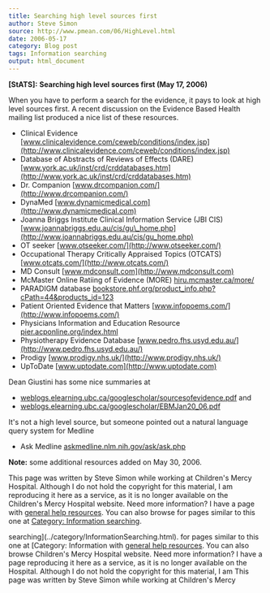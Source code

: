 ```yaml
---
title: Searching high level sources first
author: Steve Simon
source: http://www.pmean.com/06/HighLevel.html
date: 2006-05-17
category: Blog post
tags: Information searching
output: html_document
---
```

**[StATS]:** **Searching high level sources first
(May 17, 2006)**

When you have to perform a search for the evidence, it pays to look at
high level sources first. A recent discussion on the Evidence Based
Health mailing list produced a nice list of these resources.

-   Clinical Evidence
    [www.clinicalevidence.com/ceweb/conditions/index.jsp](http://www.clinicalevidence.com/ceweb/conditions/index.jsp)
-   Database of Abstracts of Reviews of Effects (DARE)
    [www.york.ac.uk/inst/crd/crddatabases.htm](http://www.york.ac.uk/inst/crd/crddatabases.htm)
-   Dr. Companion [www.drcompanion.com/](http://www.drcompanion.com/)
-   DynaMed [www.dynamicmedical.com](http://www.dynamicmedical.com)
-   Joanna Briggs Institute Clinical Information Service (JBI CIS)
    [www.joannabriggs.edu.au/cis/gu\_home.php](http://www.joannabriggs.edu.au/cis/gu_home.php)
-   OT seeker [www.otseeker.com/](http://www.otseeker.com/)
-   Occupational Therapy Critically Appraised Topics (OTCATS)
    [www.otcats.com/](http://www.otcats.com/)
-   MD Consult [www.mdconsult.com](http://www.mdconsult.com)
-   McMaster Online Ratiing of Evidence (MORE)
    [hiru.mcmaster.ca/more/](http://hiru.mcmaster.ca/more/)
-   PARADIGM database
    [bookstore.phf.org/product\_info.php?cPath=44&products\_id=123](http://bookstore.phf.org/product_info.php?cPath=44&products_id=123)
-   Patient Oriented Evidence that Matters
    [www.infopoems.com/](http://www.infopoems.com/)
-   Physicians Information and Education Resource
    [pier.acponline.org/index.html](http://pier.acponline.org/index.html)
-   Physiotherapy Evidence Database
    [www.pedro.fhs.usyd.edu.au/](http://www.pedro.fhs.usyd.edu.au/)
-   Prodigy [www.prodigy.nhs.uk/](http://www.prodigy.nhs.uk/)
-   UpToDate [www.uptodate.com](http://www.uptodate.com)

Dean Giustini has some nice summaries at

-   [weblogs.elearning.ubc.ca/googlescholar/sourcesofevidence.pdf](http://weblogs.elearning.ubc.ca/googlescholar/sourcesofevidence.pdf)
    and
-   [weblogs.elearning.ubc.ca/googlescholar/EBMJan20\_06.pdf](http://weblogs.elearning.ubc.ca/googlescholar/EBMJan20_06.pdf)

It\'s not a high level source, but someone pointed out a natural
language query system for Medline

-   Ask Medline
    [askmedline.nlm.nih.gov/ask/ask.php](http://askmedline.nlm.nih.gov/ask/ask.php)

**Note:** some additional resources added on May 30, 2006.

This page was written by Steve Simon while working at Children\'s Mercy
Hospital. Although I do not hold the copyright for this material, I am
reproducing it here as a service, as it is no longer available on the
Children\'s Mercy Hospital website. Need more information? I have a page
with [general help resources](../GeneralHelp.html). You can also browse
for pages similar to this one at [Category: Information
searching](../category/InformationSearching.html).
<!---More--->
searching](../category/InformationSearching.html).
for pages similar to this one at [Category: Information
with [general help resources](../GeneralHelp.html). You can also browse
Children\'s Mercy Hospital website. Need more information? I have a page
reproducing it here as a service, as it is no longer available on the
Hospital. Although I do not hold the copyright for this material, I am
This page was written by Steve Simon while working at Children\'s Mercy

<!---Do not use
**[StATS]:** **Searching high level sources first
This page was written by Steve Simon while working at Children\'s Mercy
Hospital. Although I do not hold the copyright for this material, I am
reproducing it here as a service, as it is no longer available on the
Children\'s Mercy Hospital website. Need more information? I have a page
with [general help resources](../GeneralHelp.html). You can also browse
for pages similar to this one at [Category: Information
searching](../category/InformationSearching.html).
--->

